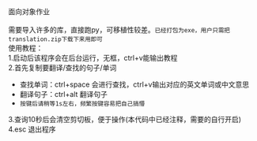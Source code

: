 面向对象作业<br><br>
需要导入许多的库，直接跑py，可移植性较差。`已经打包为exe，用户只需把translation.zip下载下来用即可`<br>
使用教程：<br>
1.启动后该程序会在后台运行，无框，ctrl+v能输出教程<br>
2.首先复制要翻译/查找的句子/单词
 - 查找单词：ctrl+space 会进行查找，ctrl+v输出对应的英文单词或中文意思
 - 翻译句子：ctrl+alt 翻译句子
 - `按键后请稍等1s左右，频繁按键容易把自己搞懵`

3.查询10秒后会清空剪切板，便于操作(本代码中已经注释，需要的自行开启)<br>
4.esc 退出程序
